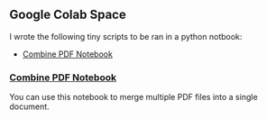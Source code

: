 ## Google Colab Space
I wrote the following tiny scripts to be ran in a python notbook:

- [Combine PDF Notebook](#combine-pdf-notebook)

### [Combine PDF Notebook](./combinepdf.ipynb)
You can use this notebook to merge multiple PDF files into a single document.